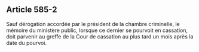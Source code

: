 Article 585-2
----
Sauf dérogation accordée par le président de la chambre criminelle, le mémoire
du ministère public, lorsque ce dernier se pourvoit en cassation, doit parvenir
au greffe de la Cour de cassation au plus tard un mois après la date du pourvoi.
